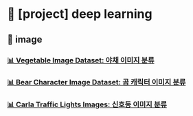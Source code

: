 # 📑 [project] deep learning
## 📌 image
<h3>
  <a href=https://github.com/songseogyeong/project-deep_learning/tree/master/01_Vegetable_Classification_Deep_Learning_Project>📊 Vegetable Image Dataset: 야채 이미지 분류</a>
</h3>
<h3>
  <a href=https://github.com/songseogyeong/project-deep_learning/tree/master/02_Bear_Classification_Deep_Learning_Project>📊 Bear Character Image Dataset: 곰 캐릭터 이미지 분류</a>
</h3>
<h3>
  <a href=https://github.com/songseogyeong/project-deep_learning/tree/master/03_Lights_Image_Deep_Learning_Project>📊 Carla Traffic Lights Images: 신호등 이미지 분류

</a>
</h3>
